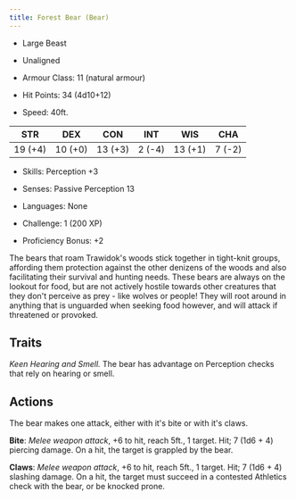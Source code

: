 ```yaml
---
title: Forest Bear (Bear)
---
```


- Large Beast
- Unaligned

- Armour Class: 11 (natural armour)
- Hit Points: 34 (4d10+12)
- Speed: 40ft.

|   STR   |   DEX   |   CON   |   INT   |   WIS   |   CHA   |
|:-------:|:-------:|:-------:|:-------:|:-------:|:-------:|
| 19 (+4) | 10 (+0) | 13 (+3) |  2 (-4) | 13 (+1) |  7 (-2) |

- Skills: Perception +3
- Senses: Passive Perception 13
- Languages: None

- Challenge: 1 (200 XP)
- Proficiency Bonus: +2

The bears that roam Trawidok's woods stick together in tight-knit groups, affording them protection against the other denizens of the woods and also facilitating their survival and hunting needs.
These bears are always on the lookout for food, but are not actively hostile towards other creatures that they don't perceive as prey - like wolves or people!
They will root around in anything that is unguarded when seeking food however, and will attack if threatened or provoked.

## Traits

*Keen Hearing and Smell.* The bear has advantage on Perception checks that rely on hearing or smell.

## Actions

The bear makes one attack, either with it's bite or with it's claws.

**Bite**: *Melee weapon attack*, +6 to hit, reach 5ft., 1 target. Hit; 7 (1d6 + 4) piercing damage. On a hit, the target is grappled by the bear.

**Claws**: *Melee weapon attack*, +6 to hit, reach 5ft., 1 target. Hit; 7 (1d6 + 4) slashing damage. On a hit, the target must succeed in a contested Athletics check with the bear, or be knocked prone.
